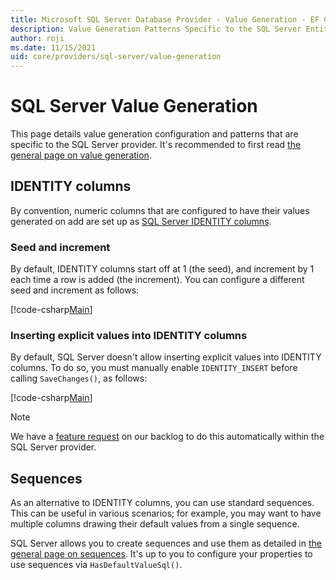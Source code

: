 ```yaml
---
title: Microsoft SQL Server Database Provider - Value Generation - EF Core
description: Value Generation Patterns Specific to the SQL Server Entity Framework Core Database Provider
author: roji
ms.date: 11/15/2021
uid: core/providers/sql-server/value-generation
---
```

# SQL Server Value Generation

This page details value generation configuration  and patterns that are specific to the SQL Server provider. It's recommended to first read [the general page on value generation](xref:core/modeling/generated-properties).

## IDENTITY columns

By convention, numeric columns that are configured to have their values generated on add are set up as [SQL Server IDENTITY columns](/sql/t-sql/statements/create-table-transact-sql-identity-property).

### Seed and increment

By default, IDENTITY columns start off at 1 (the seed), and increment by 1 each time a row is added (the increment). You can configure a different seed and increment as follows:

[!code-csharp[Main](../../../../samples/core/SqlServer/ValueGeneration/IdentityOptionsContext.cs?name=IdentityOptions&highlight=5)]

### Inserting explicit values into IDENTITY columns

By default, SQL Server doesn't allow inserting explicit values into IDENTITY columns. To do so, you must manually enable `IDENTITY_INSERT` before calling `SaveChanges()`, as follows:

[!code-csharp[Main](../../../../samples/core/SqlServer/ValueGeneration/ExplicitIdentityValues.cs?name=ExplicitIdentityValues)]

> [!NOTE]
> We have a [feature request](https://github.com/aspnet/EntityFramework/issues/703) on our backlog to do this automatically within the SQL Server provider.

## Sequences

As an alternative to IDENTITY columns, you can use standard sequences. This can be useful in various scenarios; for example, you may want to have multiple columns drawing their default values from a single sequence.

SQL Server allows you to create sequences and use them as detailed in [the general page on sequences](xref:core/modeling/sequences). It's up to you to configure your properties to use sequences via `HasDefaultValueSql()`.
